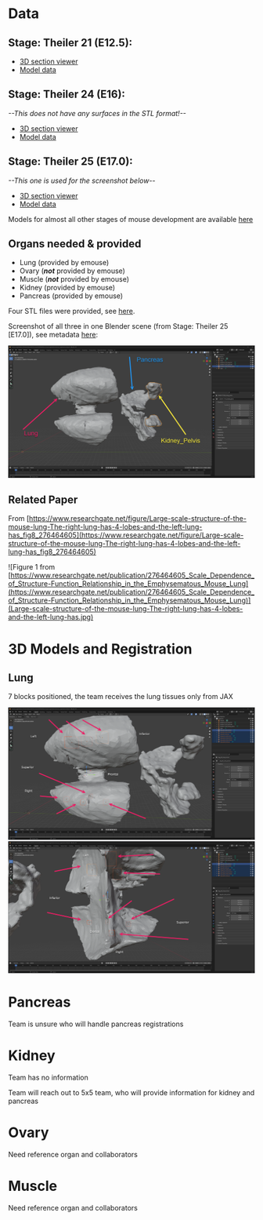 # Data

## Stage: Theiler 21 (E12.5):

- [3D section viewer](https://www.emouseatlas.org/eAtlasViewer_ema/application/ema/anatomy/EMA146.php)
- [Model data](https://doi.org/10.7488/ds/2181)

## Stage: Theiler 24 (E16):

_--This does not have any surfaces in the STL format!--_

- [3D section viewer](https://www.emouseatlas.org/eAtlasViewer_ema/application/ema/anatomy/EMA148.php)
- [Model data](https://doi.org/10.7488/ds/2168)

## Stage: Theiler 25 (E17.0):

_--This one is used for the screenshot below--_

- [3D section viewer](https://www.emouseatlas.org/eAtlasViewer_ema/application/ema/anatomy/EMA149.php)
- [Model data](https://doi.org/10.7488/ds/2169)

Models for almost all other stages of mouse development are available [here](https://datashare.ed.ac.uk/handle/10283/2805)

## Organs needed & provided

- Lung (provided by emouse)
- Ovary (**_not_** provided by emouse)
- Muscle (**_not_** provided by emouse)
- Kidney (provided by emouse)
- Pancreas (provided by emouse)

Four STL files were provided, see [here](models/emouse/).

Screenshot of all three in one Blender scene (from Stage: Theiler 25 [E17.0]), see metadata [here](https://datashare.ed.ac.uk/bitstream/handle/10283/2856/model_info.txt?sequence=2&isAllowed=y):

![A screenshot of a Blender scene with lung, pancreas, and kidney_pelvis loaded](images/emouse/blender_screenshot.png)

## Related Paper

From [https://www.researchgate.net/figure/Large-scale-structure-of-the-mouse-lung-The-right-lung-has-4-lobes-and-the-left-lung-has_fig8_276464605](https://www.researchgate.net/figure/Large-scale-structure-of-the-mouse-lung-The-right-lung-has-4-lobes-and-the-left-lung-has_fig8_276464605)

![Figure 1 from [https://www.researchgate.net/publication/276464605_Scale_Dependence_of_Structure-Function_Relationship_in_the_Emphysematous_Mouse_Lung](https://www.researchgate.net/publication/276464605_Scale_Dependence_of_Structure-Function_Relationship_in_the_Emphysematous_Mouse_Lung)](Large-scale-structure-of-the-mouse-lung-The-right-lung-has-4-lobes-and-the-left-lung-has.jpg)

# 3D Models and Registration

## Lung

7 blocks positioned, the team receives the lung tissues only from JAX

![A screenshot of the lung with arrows for extraction sites](images/emouse/lung1.png)
![A second screenshot of the lung with arrows for extraction sites, dorsal view](images/emouse/lung2.png)

# Pancreas

Team is unsure who will handle pancreas registrations

# Kidney

Team has no information

Team will reach out to 5x5 team, who will provide information for kidney and pancreas

# Ovary

Need reference organ and collaborators

# Muscle

Need reference organ and collaborators

